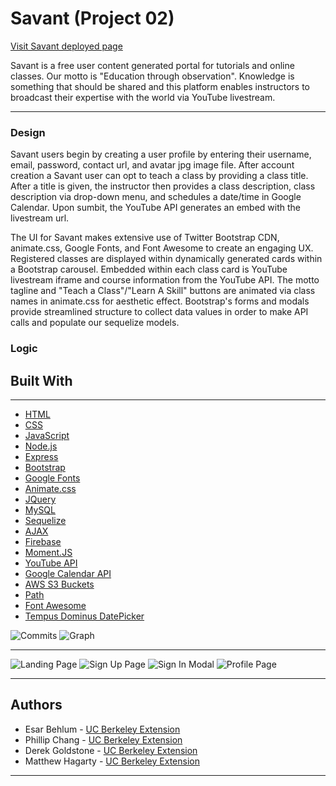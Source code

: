 # Savant (Project 02)

[Visit Savant deployed page](https://savant-sr.herokuapp.com/)

Savant is a free user content generated portal for tutorials and online classes. Our motto is "Education through observation". Knowledge is something that should be shared and this platform enables instructors to broadcast their expertise with the world via YouTube livestream.
___

### Design

Savant users begin by creating a user profile by entering their username, email, password, contact url, and avatar jpg image file. After account creation a Savant user can opt to teach a class by providing a class title. After a title is given, the instructor then provides a class description, class description via drop-down menu, and schedules a date/time in Google Calendar. Upon sumbit, the YouTube API generates an embed with the livestream url. 

The UI for Savant makes extensive use of Twitter Bootstrap CDN, animate.css, Google Fonts, and Font Awesome to create an engaging UX. Registered classes are displayed within dynamically generated cards within a Bootstrap carousel. Embedded within each class card is YouTube livestream iframe and course information from the YouTube API. The motto tagline and "Teach a Class"/"Learn A Skill" buttons are animated via class names in animate.css for aesthetic effect. Bootstrap's forms and modals provide streamlined structure to collect data values in order to make API calls and populate our sequelize models.


### Logic






## Built With

___

* [HTML](https://developer.mozilla.org/en-US/docs/Web/Guide/HTML/HTML5)
* [CSS](https://developer.mozilla.org/en-US/docs/Web/CSS)
* [JavaScript](https://developer.mozilla.org/en-US/docs/Web/JavaScript/Reference)
* [Node.js](https://nodejs.org/en/docs/)
* [Express](https://www.npmjs.com/package/express)
* [Bootstrap](https://getbootstrap.com/docs/4.3/getting-started/introduction/)
* [Google Fonts](https://developers.google.com/fonts/)
* [Animate.css](https://github.com/daneden/animate.css)
* [JQuery](https://api.jquery.com/)
* [MySQL](https://dev.mysql.com/doc/)
* [Sequelize](http://docs.sequelizejs.com/manual/getting-started.html)
* [AJAX](https://api.jquery.com/category/ajax/)
* [Firebase](https://firebase.google.com/docs)
* [Moment.JS](https://momentjs.com/docs/)
* [YouTube API](https://developers.google.com/youtube/v3/)
* [Google Calendar API](https://developers.google.com/calendar/)
* [AWS S3 Buckets](https://aws.amazon.com/s3/)
* [Path](https://www.npmjs.com/package/path)
* [Font Awesome](https://fontawesome.com/)
* [Tempus Dominus DatePicker](https://tempusdominus.github.io/bootstrap-4/)


![Commits]()
![Graph]()
___

![Landing Page]()
![Sign Up Page]()
![Sign In Modal]()
![Profile Page]()

___

## Authors

* Esar Behlum - [UC Berkeley Extension](https://github.com/esarnb)
* Phillip Chang - [UC Berkeley Extension](https://github.com/PhillipChang)
* Derek Goldstone - [UC Berkeley Extension](https://www.linkedin.com/in/derek-goldstone-482884a3/)
* Matthew Hagarty - [UC Berkeley Extension](https://github.com/matthewryanhagarty)



___